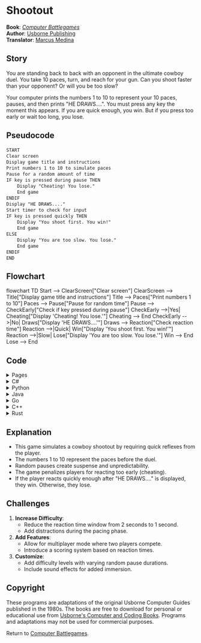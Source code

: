 # Shootout

**Book**: _[Computer Battlegames](https://drive.google.com/file/d/0Bxv0SsvibDMTVUExUjFhTURCSU0/view?usp=sharing&resourcekey=0-v2liG0G60g8b7DXjJtDBXg)_  
**Author**:  [Usborne Publishing](https://usborne.com/)    
**Translator**: [Marcus Medina](https://github.com/marcusjobb/UsborneBooks)

## Story

You are standing back to back with an opponent in the ultimate cowboy duel. You take 10 paces, turn, and reach for your gun. Can you shoot faster than your opponent? Or will you be too slow?

Your computer prints the numbers 1 to 10 to represent your 10 paces, pauses, and then prints "HE DRAWS....". You must press any key the moment this appears. If you are quick enough, you win. But if you press too early or wait too long, you lose.

## Pseudocode

```plaintext
START
Clear screen
Display game title and instructions
Print numbers 1 to 10 to simulate paces
Pause for a random amount of time
IF key is pressed during pause THEN
    Display "Cheating! You lose."
    End game
ENDIF
Display "HE DRAWS...."
Start timer to check for input
IF key is pressed quickly THEN
    Display "You shoot first. You win!"
    End game
ELSE
    Display "You are too slow. You lose."
    End game
ENDIF
END
```

## Flowchart

<div class="mermaid">
flowchart TD
    Start --> ClearScreen["Clear screen"]
    ClearScreen --> Title["Display game title and instructions"]
    Title --> Paces["Print numbers 1 to 10"]
    Paces --> Pause["Pause for random time"]
    Pause --> CheckEarly["Check if key pressed during pause"]
    CheckEarly -->|Yes| Cheating["Display 'Cheating! You lose.'"]
    Cheating --> End
    CheckEarly -->|No| Draws["Display 'HE DRAWS....'"]
    Draws --> Reaction["Check reaction time"]
    Reaction -->|Quick| Win["Display 'You shoot first. You win!'"]
    Reaction -->|Slow| Lose["Display 'You are too slow. You lose.'"]
    Win --> End
    Lose --> End
</div>

## Code

<details>
<summary>Pages</summary>

![Page 1](./img/Usborne-Computer_Battlegames08.png)  
![Page 2](./img/Usborne-Computer_Battlegames09.png)

</details>

<details>
<summary>C#</summary>

```csharp
using System;
using System.Threading;

class Program
{
    static void Main()
    {
        Console.Clear();
        Console.WriteLine("COWBOY SHOOTOUT");
        Console.WriteLine("YOU ARE BACK TO BACK");
        Console.WriteLine("TAKE 10 PACES...");

        for (int i = 1; i <= 10; i++)
        {
            Console.Write(i + "  ");
            Thread.Sleep(500); // Simulate pacing
        }

        Random rand = new Random();
        Thread.Sleep(rand.Next(1000, 3000)); // Random pause

        if (Console.KeyAvailable)
        {
            Console.WriteLine("\nCheating! You lose.");
            return;
        }

        Console.WriteLine("\nHE DRAWS....");

        DateTime startTime = DateTime.Now;
        while (!Console.KeyAvailable)
        {
            if ((DateTime.Now - startTime).TotalMilliseconds > 2000)
            {
                Console.WriteLine("You are too slow. You lose.");
                return;
            }
        }

        Console.ReadKey(true); // Clear the input buffer
        Console.WriteLine("You shoot first. You win!");
    }
}
```

</details>

<details>
<summary>Python</summary>

```python
import time
import random
import keyboard

def main():
    print("COWBOY SHOOTOUT")
    print("YOU ARE BACK TO BACK")
    print("TAKE 10 PACES...")

    for i in range(1, 11):
        print(i, end="  ", flush=True)
        time.sleep(0.5)  # Simulate pacing

    time.sleep(random.uniform(1, 3))  # Random pause

    if keyboard.is_pressed('any'):  # Detect early input
        print("\nCheating! You lose.")
        return

    print("\nHE DRAWS....")
    start_time = time.time()

    while not keyboard.is_pressed('any'):
        if time.time() - start_time > 2:  # Too slow
            print("You are too slow. You lose.")
            return

    print("You shoot first. You win!")

if __name__ == "__main__":
    main()
```

</details>

<details>
<summary>Java</summary>

```java
import java.util.Scanner;
import java.util.Random;

public class Shootout {
    public static void main(String[] args) {
        Scanner scanner = new Scanner(System.in);
        Random random = new Random();

        System.out.println("COWBOY SHOOTOUT");
        System.out.println("YOU ARE BACK TO BACK");
        System.out.println("TAKE 10 PACES...");

        for (int i = 1; i <= 10; i++) {
            System.out.print(i + "  ");
            try {
                Thread.sleep(500); // Simulate pacing
            } catch (InterruptedException e) {
                e.printStackTrace();
            }
        }

        try {
            Thread.sleep(random.nextInt(2000) + 1000); // Random pause
        } catch (InterruptedException e) {
            e.printStackTrace();
        }

        if (System.in.available() > 0) {
            System.out.println("\nCheating! You lose.");
            return;
        }

        System.out.println("\nHE DRAWS....");
        long startTime = System.currentTimeMillis();

        while (System.in.available() == 0) {
            if (System.currentTimeMillis() - startTime > 2000) {
                System.out.println("You are too slow. You lose.");
                return;
            }
        }

        System.out.println("You shoot first. You win!");
    }
}
```

</details>

<details>
<summary>Go</summary>

```go
package main

import (
	"fmt"
	"math/rand"
	"time"
)

func main() {
	rand.Seed(time.Now().UnixNano())
	fmt.Println("COWBOY SHOOTOUT")
	fmt.Println("YOU ARE BACK TO BACK")
	fmt.Println("TAKE 10 PACES...")

	for i := 1; i <= 10; i++ {
		fmt.Printf("%d  ", i)
		time.Sleep(500 * time.Millisecond)
	}

	time.Sleep(time.Duration(rand.Intn(2000)+1000) * time.Millisecond) // Random pause

	fmt.Println("\nHE DRAWS....")
	start := time.Now()

	var input string
	fmt.Scanln(&input)
	elapsed := time.Since(start)

	if elapsed.Seconds() > 2 {
		fmt.Println("You are too slow. You lose.")
		return
	}

	fmt.Println("You shoot first. You win!")
}
```

</details>

<details>
<summary>C++</summary>

```cpp
#include <iostream>
#include <thread>
#include <chrono>
#include <cstdlib>
#include <ctime>

int main() {
    std::cout << "COWBOY SHOOTOUT" << std::endl;
    std::cout << "YOU ARE BACK TO BACK" << std::endl;
    std::cout << "TAKE 10 PACES..." << std::endl;

    for (int i = 1; i <= 10; i++) {
        std::cout << i << "  ";
        std::this_thread::sleep_for(std::chrono::milliseconds(500));
    }

    srand(time(0));
    std::this_thread::sleep_for(std::chrono::milliseconds(rand() % 2000 + 1000)); // Random pause

    std::cout << "\nHE DRAWS...." << std::endl;

    auto start = std::chrono::steady_clock::now();

    std::string input;
    std::getline(std::cin, input);

    auto end = std::chrono::steady_clock::now();
    auto elapsed = std::chrono::duration_cast<std::chrono::milliseconds>(end - start);

    if (elapsed.count() > 2000) {
        std::cout << "You are too slow. You lose." << std::endl;
    } else {
        std::cout << "You shoot first. You win!" << std::endl;
    }

    return 0;
}
```

</details>

<details>
<summary>Rust</summary>

```rust
use std::io;
use std::time::{Duration, Instant};
use std::thread;
use rand::Rng;

fn main() {
    println!("COWBOY SHOOTOUT");
    println!("YOU ARE BACK TO BACK");
    println!("TAKE 10 PACES...");

    for i in 1..=10 {
        print!("{}  ", i);
        thread::sleep(Duration::from_millis(500));
    }

    let mut rng = rand::thread_rng();
    thread::sleep(Duration::from_millis(rng.gen_range(1000..3000)));

    println!("\nHE DRAWS....");

    let start = Instant::now();
    let mut input = String::new();
    io::stdin().read_line(&mut input).unwrap();

    if start.elapsed().as_secs_f64() > 2.0 {
        println!("You are too slow. You lose.");
    } else {
        println!("You shoot first. You win!");
    }
}
```

</details>

## Explanation

- This game simulates a cowboy shootout by requiring quick reflexes from the player.
- The numbers 1 to 10 represent the paces before the duel.
- Random pauses create suspense and unpredictability.
- The game penalizes players for reacting too early (cheating).
- If the player reacts quickly enough after "HE DRAWS...." is displayed, they win. Otherwise, they lose.

## Challenges

1. **Increase Difficulty**:
   - Reduce the reaction time window from 2 seconds to 1 second.
   - Add distractions during the pacing phase.
2. **Add Features**:
   - Allow for multiplayer mode where two players compete.
   - Introduce a scoring system based on reaction times.
3. **Customize**:
   - Add difficulty levels with varying random pause durations.
   - Include sound effects for added immersion.

## Copyright

These programs are adaptations of the original Usborne Computer Guides published in the 1980s. The books are free to download for personal or educational use from [Usborne's Computer and Coding Books](https://usborne.com/row/books/computer-and-coding-books). Programs and adaptations may not be used for commercial purposes.

Return to [Computer Battlegames](./readme.md).

